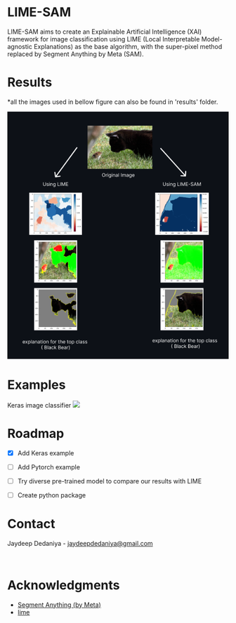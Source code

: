# LIME-SAM
LIME-SAM aims to create an Explainable Artificial Intelligence (XAI) framework for image classification using LIME (Local Interpretable Model-agnostic Explanations) as the base algorithm, with the super-pixel method replaced by Segment Anything by Meta (SAM).


# Results
*all the images used in bellow figure can also be found in 'results' folder.

![](results/LIME-SAM-explaination.png?raw=true "Title")


# Examples
Keras image classifier  <a href="https://colab.research.google.com/drive/1bj6B-O47NHpqsWovOrVZcpWNhIfO56sj?usp=sharing" target="_blank">
    <img src="https://colab.research.google.com/assets/colab-badge.svg"/>
</a>


<!-- ROADMAP -->
# Roadmap

- [x] Add Keras example
- [ ] Add Pytorch example
- [ ] Try diverse pre-trained model to compare our results with LIME
- [ ] Create python package


# Contact

Jaydeep Dedaniya - [jaydeepdedaniya@gmail.com](jaydeepdedaniya@gmail.com)

<div align="left">
  <a href="https://github.com/jaydeep-work" style="text-decoration:none;">
    <img src="https://github.com/ultralytics/assets/raw/main/social/logo-social-github.png" width="5%" alt="" /></a>
  <img src="https://github.com/ultralytics/assets/raw/main/social/logo-transparent.png" width="5%" alt="" />
  <a href="https://www.linkedin.com/in/jaydeep-dedaniya/" style="text-decoration:none;">
    <img src="https://github.com/ultralytics/assets/raw/main/social/logo-social-linkedin.png" width="5%" alt="" /></a>
</div>

# Acknowledgments
* [Segment Anything (by Meta)](https://github.com/facebookresearch/segment-anything)
* [lime](https://github.com/marcotcr/lime)
